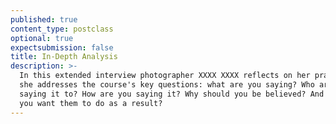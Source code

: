 ```yaml
---
published: true
content_type: postclass
optional: true
expectsubmission: false
title: In-Depth Analysis
description: >-
  In this extended interview photographer XXXX XXXX reflects on her practice as
  she addresses the course's key questions: what are you saying? Who are you
  saying it to? How are you saying it? Why should you be believed? And what do
  you want them to do as a result?
---
```

